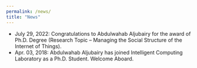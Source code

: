 ```yaml
---
permalink: /news/
title: "News"
---
```

- July 29, 2022: Congratulations to Abdulwahab Aljubairy for the award of Ph.D. Degree (Research Topic – Managing the Social Structure of the Internet of Things). 
- Apr. 03, 2018: Abdulwahab Aljubairy has joined Intelligent Computing Laboratory as a Ph.D. Student. Welcome Aboard.
